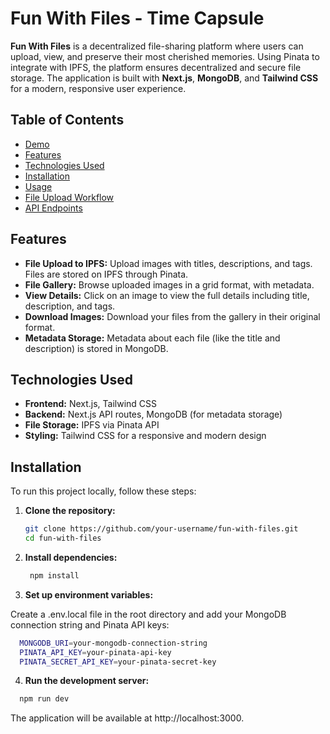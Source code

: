 # Fun With Files - Time Capsule

**Fun With Files** is a decentralized file-sharing platform where users can upload, view, and preserve their most cherished memories. Using Pinata to integrate with IPFS, the platform ensures decentralized and secure file storage. The application is built with **Next.js**, **MongoDB**, and **Tailwind CSS** for a modern, responsive user experience.

## Table of Contents

- [Demo](#demo)
- [Features](#features)
- [Technologies Used](#technologies-used)
- [Installation](#installation)
- [Usage](#usage)
- [File Upload Workflow](#file-upload-workflow)
- [API Endpoints](#api-endpoints)

## Features

- **File Upload to IPFS:** Upload images with titles, descriptions, and tags. Files are stored on IPFS through Pinata.
- **File Gallery:** Browse uploaded images in a grid format, with metadata.
- **View Details:** Click on an image to view the full details including title, description, and tags.
- **Download Images:** Download your files from the gallery in their original format.
- **Metadata Storage:** Metadata about each file (like the title and description) is stored in MongoDB.

## Technologies Used

- **Frontend:** Next.js, Tailwind CSS
- **Backend:** Next.js API routes, MongoDB (for metadata storage)
- **File Storage:** IPFS via Pinata API
- **Styling:** Tailwind CSS for a responsive and modern design

## Installation

To run this project locally, follow these steps:

1. **Clone the repository:**

   ```bash
   git clone https://github.com/your-username/fun-with-files.git
   cd fun-with-files

   ```

2. **Install dependencies:**

   ```bash
    npm install
   ```

3. **Set up environment variables:**

Create a .env.local file in the root directory and add your MongoDB connection string and Pinata API keys:

```bash
  MONGODB_URI=your-mongodb-connection-string
  PINATA_API_KEY=your-pinata-api-key
  PINATA_SECRET_API_KEY=your-pinata-secret-key
```

4. **Run the development server:**

```bash
  npm run dev
```

The application will be available at http://localhost:3000.
